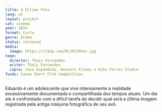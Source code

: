 ```yaml
---
title: A Última Foto
lang: pt
layout: project
cat: cinema
year: 2014
format: Curta
genre: Drama
status: released
media:
  image: https://cldup.com/RL29539hoc.jpg
team:
  director: Thais Fernandes
  writer: Thais Fernandes
  copro: Cena Expandida, Besouro Filmes e Kiko Ferraz Studio
funds: Canon Short Film Competition
---
```


Eduardo é um adolescente que vive intensamente a realidade excessivamente documentada e compartilhada dos tempos atuais. Um dia ele é confrontado com a difícil tarefa de decidir qual será a última imagem registrada pela antiga máquina fotográfica de seu avô.
